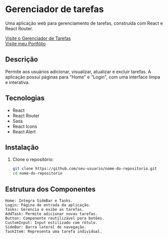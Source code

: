 # Gerenciador de tarefas

Uma aplicação web para gerenciamento de tarefas, construída com React e React Router.

<a href="https://gerenciador-de-tarefas-front-flax.vercel.app/" target="_blank">Visite o Gerenciador de Tarefas</a>   
<a href="https://my-portfolio-waldst0ns-projects.vercel.app/" target="_blank">Visite meu Portfólio</a>  


## Descrição

Permite aos usuários adicionar, visualizar, atualizar e excluir tarefas. A aplicação possui páginas para "Home" e "Login", com uma interface limpa e interativa.

## Tecnologias

- React
- React Router
- Sass
- React Icons
- React Alert

## Instalação

1. Clone o repositório:

   ```bash
   git clone https://github.com/seu-usuario/nome-do-repositorio.git
   cd nome-do-repositorio

## Estrutura dos Componentes

    Home: Integra SideBar e Tasks.
    Login: Página de entrada da aplicação.
    Tasks: Gerencia e exibe as tarefas.
    AddTask: Permite adicionar novas tarefas.
    Button: Componente reutilizável para botões.
    CustomInput: Input estilizado com rótulo.
    SideBar: Barra lateral de navegação.
    TaskItem: Representa uma tarefa individual.
